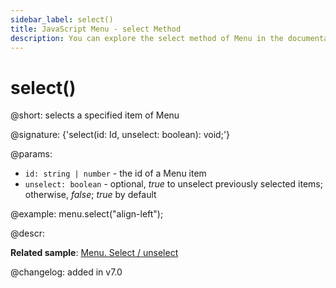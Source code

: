```yaml
---
sidebar_label: select()
title: JavaScript Menu - select Method 
description: You can explore the select method of Menu in the documentation of the DHTMLX JavaScript UI library. Browse developer guides and API reference, try out code examples and live demos, and download a free 30-day evaluation version of DHTMLX Suite.
---
```


# select()

@short: selects a specified item of Menu

@signature: {'select(id: Id, unselect: boolean): void;'}

@params:
- `id: string | number` - the id of a Menu item
- `unselect: boolean` - optional, *true* to unselect previously selected items; otherwise, *false*; *true* by default

@example:
menu.select("align-left");

@descr:

**Related sample**: [Menu. Select / unselect](https://snippet.dhtmlx.com/9qqah8ex)

@changelog:
added in v7.0

[comment]: # (@related: menu/work_with_menu.md#selectingunselectinganitem)

[comment]: # (@relatedapi: menu/api/menu_unselect_method.md menu/api/menu_isselected_method.md menu/api/menu_getselected_method.md)
